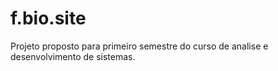 # f.bio.site

Projeto proposto para primeiro semestre 
do curso de analise e desenvolvimento de sistemas.

